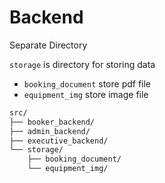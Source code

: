 # Backend

Separate Directory

`storage` is directory for storing data

- `booking_document` store pdf file
- `equipment_img` store image file

```bash
src/
├── booker_backend/
├── admin_backend/
├── executive_backend/
└── storage/
    ├── booking_document/
    └── equipment_img/
```
